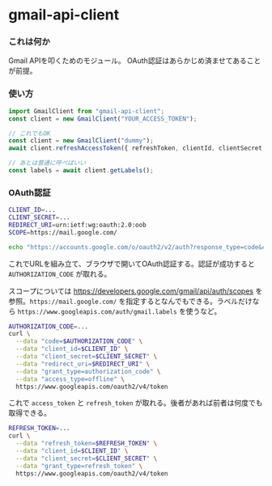 gmail-api-client
===============

### これは何か
Gmail APIを叩くためのモジュール。
OAuth認証はあらかじめ済ませてあることが前提。

### 使い方
```js
import GmailClient from "gmail-api-client";
const client = new GmailClient("YOUR_ACCESS_TOKEN");

// これでもOK
const client = new GmailClient("dummy");
await client.refreshAccessToken({ refreshToken, clientId, clientSecret });

// あとは普通に呼べばいい
const labels = await client.getLabels();
```


### OAuth認証
```sh
CLIENT_ID=...
CLIENT_SECRET=...
REDIRECT_URI=urn:ietf:wg:oauth:2.0:oob
SCOPE=https://mail.google.com/

echo "https://accounts.google.com/o/oauth2/v2/auth?response_type=code&client_id=$CLIENT_ID&redirect_uri=$REDIRECT_URI&scope=$SCOPE&access_type=offline" 
```

これでURLを組み立て、ブラウザで開いてOAuth認証する。認証が成功すると `AUTHORIZATION_CODE` が取れる。

スコープについては https://developers.google.com/gmail/api/auth/scopes を参照。`https://mail.google.com/` を指定するとなんでもできる。ラベルだけなら `https://www.googleapis.com/auth/gmail.labels` を使うなど。


```sh
AUTHORIZATION_CODE=...
curl \
  --data "code=$AUTHORIZATION_CODE" \
  --data "client_id=$CLIENT_ID" \
  --data "client_secret=$CLIENT_SECRET" \
  --data "redirect_uri=$REDIRECT_URI" \
  --data "grant_type=authorization_code" \
  --data "access_type=offline" \
  https://www.googleapis.com/oauth2/v4/token
```

これで `access_token` と `refresh_token` が取れる。後者があれば前者は何度でも取得できる。

```sh
REFRESH_TOKEN=...
curl \
  --data "refresh_token=$REFRESH_TOKEN" \
  --data "client_id=$CLIENT_ID" \
  --data "client_secret=$CLIENT_SECRET" \
  --data "grant_type=refresh_token" \
  https://www.googleapis.com/oauth2/v4/token
```
